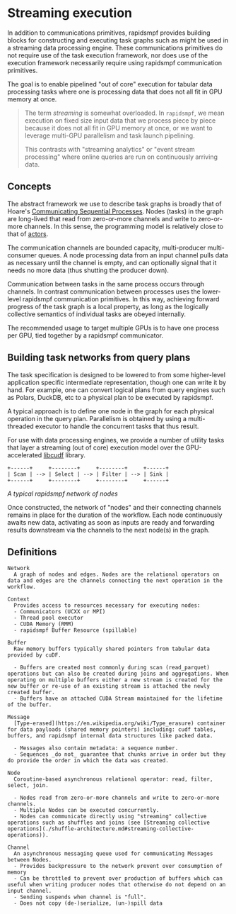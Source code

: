# Streaming execution

In addition to communications primitives, rapidsmpf provides building
blocks for constructing and executing task graphs such as might be used in
a streaming data processing engine.  These communications primitives do not
require use of the task execution framework, nor does use of the execution
framework necessarily require using rapidsmpf communication primitives.

The goal is to enable pipelined "out of core" execution for tabular data
processing tasks where one is processing data that does not all fit in GPU
memory at once.

> The term _streaming_ is somewhat overloaded. In `rapidsmpf`, we mean
> execution on fixed size input data that we process piece by piece because
> it does not all fit in GPU memory at once, or we want to leverage multi-GPU
> parallelism and task launch pipelining.
>
> This contrasts with "streaming analytics" or "event stream processing"
> where online queries are run on continuously arriving data.


## Concepts

The abstract framework we use to describe task graphs is broadly that of
Hoare's [Communicating Sequential
Processes](https://en.wikipedia.org/wiki/Communicating_sequential_processes).
Nodes (tasks) in the graph are long-lived that read from zero-or-more
channels and write to zero-or-more channels. In this sense, the programming
model is relatively close to that of
[actors](https://en.wikipedia.org/wiki/Actor_model).

The communication channels are bounded capacity, multi-producer
multi-consumer queues. A node processing data from an input channel pulls
data as necessary until the channel is empty, and can optionally signal
that it needs no more data (thus shutting the producer down).

Communication between tasks in the same process occurs through channels. In
contrast communication between processes uses the lower-level rapidsmpf
communication primitives. In this way, achieving forward progress of the
task graph is a local property, as long as the logically collective
semantics of individual tasks are obeyed internally.

The recommended usage to target multiple GPUs is to have one process per
GPU, tied together by a rapidsmpf communicator.


## Building task networks from query plans

The task specification is designed to be lowered to from some higher-level
application specific intermediate representation, though one can write it
by hand.  For example, one can convert logical plans from query engines such as
Polars, DuckDB, etc to a physical plan to be executed by rapidsmpf.

A typical approach is to define one node in the graph for each physical
operation in the query plan. Parallelism is obtained by using a
multi-threaded executor to handle the concurrent tasks that thus result.

For use with data processing engines, we provide a number of utility tasks
that layer a streaming (out of core) execution model over the
GPU-accelerated [libcudf](https://docs.rapids.ai/api/libcudf/stable/)
library.

```
+------+     +--------+     +--------+     +------+
| Scan | --> | Select | --> | Filter | --> | Sink |
+------+     +--------+     +--------+     +------+
```
*A typical rapidsmpf network of nodes*

 Once constructed, the network of "nodes" and their connecting channels remains in place for the duration of the workflow. Each node continuously awaits new data, activating as soon as inputs are ready and forwarding results downstream via the channels to the next node(s) in the graph.


## Definitions

```{glossary}
Network
  A graph of nodes and edges. Nodes are the relational operators on data and edges are the channels connecting the next operation in the workflow.

Context
  Provides access to resources necessary for executing nodes:
  - Communicators (UCXX or MPI)
  - Thread pool executor
  - CUDA Memory (RMM)
  - rapidsmpf Buffer Resource (spillable)

Buffer
  Raw memory buffers typically shared pointers from tabular data provided by cuDF.

  - Buffers are created most commonly during scan (read_parquet) operations but can also be created during joins and aggregations. When operating on multiple buffers either a new stream is created for the new buffer or re-use of an existing stream is attached the newly created buffer.
  - Buffers have an attached CUDA Stream maintained for the lifetime of the buffer.

Message
  [Type-erased](https://en.wikipedia.org/wiki/Type_erasure) container for data payloads (shared memory pointers) including: cudf tables, buffers, and rapidsmpf internal data structures like packed data.

  - Messages also contain metadata: a sequence number.
  - Sequences _do not_ guarantee that chunks arrive in order but they do provide the order in which the data was created.

Node
  Coroutine-based asynchronous relational operator: read, filter, select, join.

  - Nodes read from zero-or-more channels and write to zero-or-more channels.
  - Multiple Nodes can be executed concurrently.
  - Nodes can communicate directly using "streaming" collective operations such as shuffles and joins (see [Streaming collective operations](./shuffle-architecture.md#streaming-collective-operations)).

Channel
  An asynchronous messaging queue used for communicating Messages between Nodes.
  - Provides backpressure to the network prevent over consumption of memory
  - Can be throttled to prevent over production of buffers which can useful when writing producer nodes that otherwise do not depend on an input channel.
  - Sending suspends when channel is "full".
  - Does not copy (de-)serialize, (un-)spill data

```
